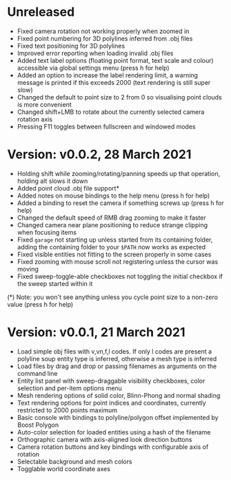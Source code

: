 # Unreleased

- Fixed camera rotation not working properly when zoomed in
- Fixed point numbering for 3D polylines inferred from .obj files
- Fixed text positioning for 3D polylines
- Improved error reporting when loading invalid .obj files
- Added text label options (floating point format, text scale and colour) accessible via global settings menu (press h for help)
- Added an option to increase the label rendering limit, a warning message is printed if this exceeds 2000 (text rendering is still super slow)
- Changed the default to point size to 2 from 0 so visualising point clouds is more convenient
- Changed shift+LMB to rotate about the currently selected camera rotation axis
- Pressing F11 toggles between fullscreen and windowed modes

# Version: v0.0.2, 28 March 2021

- Holding shift while zooming/rotating/panning speeds up that operation, holding alt slows it down
- Added point cloud .obj file support*
- Added notes on mouse bindings to the help menu (press h for help)
- Added a binding to reset the camera if something screws up (press h for help)
- Changed the default speed of RMB drag zooming to make it faster
- Changed camera near plane positioning to reduce strange clipping when focusing items
- Fixed `garage` not starting up unless started from its containing folder, adding the containing folder to your `$PATH` now works as expected
- Fixed visible entities not fitting to the screen properly in some cases
- Fixed zooming with mouse scroll not registering unless the cursor was moving
- Fixed sweep-toggle-able checkboxes not toggling the initial checkbox if the sweep started within it

(*) Note: you won't see anything unless you cycle point size to a non-zero value (press h for help)

# Version: v0.0.1, 21 March 2021

- Load simple obj files with v,vn,f,l codes. If only l codes are present a polyline soup entity type is inferred, otherwise a mesh type is inferred
- Load files by drag and drop or passing filenames as arguments on the command line
- Entity list panel with sweep-draggable visibility checkboxes, color selection and per-item options menu
- Mesh rendering options of solid color, Blinn-Phong and normal shading
- Text rendering options for point indices and coordinates, currently restricted to 2000 points maximum
- Basic console with bindings to polyline/polygon offset implemented by Boost Polygon
- Auto-color selection for loaded entities using a hash of the filename
- Orthographic camera with axis-aligned look direction buttons
- Camera rotation buttons and key bindings with configurable axis of rotation
- Selectable background and mesh colors
- Togglable world coordinate axes
